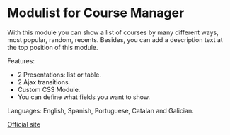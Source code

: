 # Modulist for Course Manager
With this module you can show a list of courses by many different ways, most popular, random, recents. Besides, you can add a description text at the top position of this module.

Features:

* 2 Presentations: list or table.
* 2 Ajax transitions.
* Custom CSS Module.
* You can define what fields you want to show.

Languages: English, Spanish, Portuguese, Catalan and Galician.

[Official site](https://www.joomlaempresa.es/en/)
